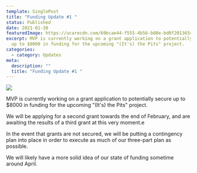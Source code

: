 ```yaml
---
template: SinglePost
title: "Funding Update #1 "
status: Published
date: 2021-01-30
featuredImage: https://ucarecdn.com/69bcae44-f555-4b56-b08e-bd0f2013654a/-/crop/1634x1690/0,434/-/preview/
excerpt: MVP is currently working on a grant application to potentially secure
  up to $8000 in funding for the upcoming "(It's) the Pits" project.
categories:
  - category: Updates
meta:
  description: ""
  title: "Funding Update #1 "
---
```

![](https://ucarecdn.com/9223b209-21f6-42e3-83c6-79184a6a81c8/)

MVP is currently working on a grant application to potentially secure up to $8000 in funding for the upcoming "(It's) the Pits" project.

We will be applying for a second grant towards the end of February, and are awaiting the results of a third grant at this very moment.e

In the event that grants are not secured, we will be putting a contingency plan into place in order to execute as much of our three-part plan as possible.

We will likely have a more solid idea of our state of funding sometime around April.